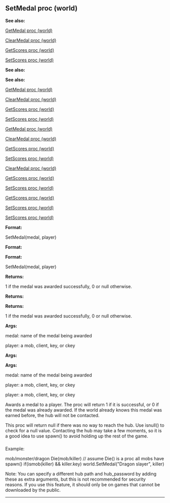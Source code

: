 

 SetMedal proc (world)
-----------------------




**See also:** 


[GetMedal proc (world)](#/world/proc/GetMedal) 

[ClearMedal proc (world)](#/world/proc/ClearMedal) 

[GetScores proc (world)](#/world/proc/GetScores) 

[SetScores proc (world)](#/world/proc/SetScores) 






**See also:** 

**See also:**

[GetMedal proc (world)](#/world/proc/GetMedal) 

[ClearMedal proc (world)](#/world/proc/ClearMedal) 

[GetScores proc (world)](#/world/proc/GetScores) 

[SetScores proc (world)](#/world/proc/SetScores) 




[GetMedal proc (world)](#/world/proc/GetMedal)

[ClearMedal proc (world)](#/world/proc/ClearMedal) 

[GetScores proc (world)](#/world/proc/GetScores) 

[SetScores proc (world)](#/world/proc/SetScores) 



[ClearMedal proc (world)](#/world/proc/ClearMedal)

[GetScores proc (world)](#/world/proc/GetScores) 

[SetScores proc (world)](#/world/proc/SetScores) 


[GetScores proc (world)](#/world/proc/GetScores)

[SetScores proc (world)](#/world/proc/SetScores) 

[SetScores proc (world)](#/world/proc/SetScores)


**Format:** 


 SetMedal(medal, player)
 


**Format:** 

**Format:**

 SetMedal(medal, player)



**Returns:** 


 1 if the medal was awarded successfully, 0 or null otherwise.
 


**Returns:** 

**Returns:**

 1 if the medal was awarded successfully, 0 or null otherwise.



**Args:** 


 medal: name of the medal being awarded
 
 player: a mob, client, key, or ckey
 



**Args:** 

**Args:**

 medal: name of the medal being awarded
 
 player: a mob, client, key, or ckey
 


 player: a mob, client, key, or ckey


 Awards a medal to a player. The proc will return 1 if it is successful, or
0 if the medal was already awarded. If the world already knows this medal was
earned before, the hub will not be contacted.




 This proc will return null if there was no way to reach the hub. Use
isnull() to check for a null value. Contacting the hub may take a few
moments, so it is a good idea to use spawn() to avoid holding up the rest of
the game.



### 
 Example:



 mob/monster/dragon
 Die(mob/killer) // assume Die() is a proc all mobs have
 spawn()
 if(ismob(killer) && killer.key)
 world.SetMedal("Dragon slayer", killer)


 Note: You can specify a different hub path and hub\_password
by adding these as extra arguments, but this is not recommended for security
reasons. If you use this feature, it should only be on games that cannot be
downloaded by the public.





---


